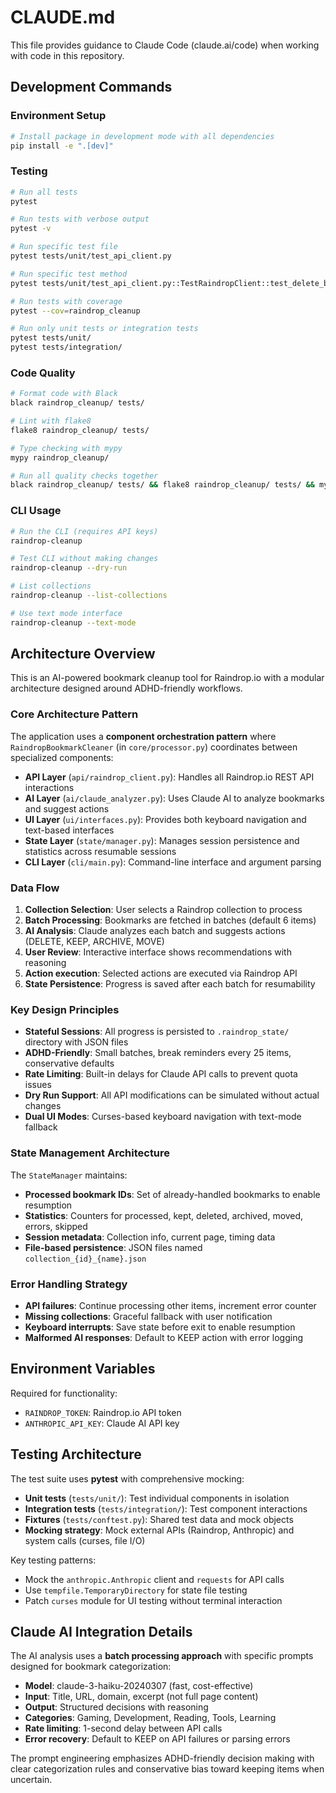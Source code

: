 # CLAUDE.md

This file provides guidance to Claude Code (claude.ai/code) when working with code in this repository.

## Development Commands

### Environment Setup
```bash
# Install package in development mode with all dependencies
pip install -e ".[dev]"
```

### Testing
```bash
# Run all tests
pytest

# Run tests with verbose output
pytest -v

# Run specific test file
pytest tests/unit/test_api_client.py

# Run specific test method
pytest tests/unit/test_api_client.py::TestRaindropClient::test_delete_bookmark_success

# Run tests with coverage
pytest --cov=raindrop_cleanup

# Run only unit tests or integration tests
pytest tests/unit/
pytest tests/integration/
```

### Code Quality
```bash
# Format code with Black
black raindrop_cleanup/ tests/

# Lint with flake8
flake8 raindrop_cleanup/ tests/

# Type checking with mypy
mypy raindrop_cleanup/

# Run all quality checks together
black raindrop_cleanup/ tests/ && flake8 raindrop_cleanup/ tests/ && mypy raindrop_cleanup/
```

### CLI Usage
```bash
# Run the CLI (requires API keys)
raindrop-cleanup

# Test CLI without making changes
raindrop-cleanup --dry-run

# List collections
raindrop-cleanup --list-collections

# Use text mode interface
raindrop-cleanup --text-mode
```

## Architecture Overview

This is an AI-powered bookmark cleanup tool for Raindrop.io with a modular architecture designed around ADHD-friendly workflows.

### Core Architecture Pattern

The application uses a **component orchestration pattern** where `RaindropBookmarkCleaner` (in `core/processor.py`) coordinates between specialized components:

- **API Layer** (`api/raindrop_client.py`): Handles all Raindrop.io REST API interactions
- **AI Layer** (`ai/claude_analyzer.py`): Uses Claude AI to analyze bookmarks and suggest actions
- **UI Layer** (`ui/interfaces.py`): Provides both keyboard navigation and text-based interfaces
- **State Layer** (`state/manager.py`): Manages session persistence and statistics across resumable sessions
- **CLI Layer** (`cli/main.py`): Command-line interface and argument parsing

### Data Flow

1. **Collection Selection**: User selects a Raindrop collection to process
2. **Batch Processing**: Bookmarks are fetched in batches (default 6 items)
3. **AI Analysis**: Claude analyzes each batch and suggests actions (DELETE, KEEP, ARCHIVE, MOVE)
4. **User Review**: Interactive interface shows recommendations with reasoning
5. **Action execution**: Selected actions are executed via Raindrop API
6. **State Persistence**: Progress is saved after each batch for resumability

### Key Design Principles

- **Stateful Sessions**: All progress is persisted to `.raindrop_state/` directory with JSON files
- **ADHD-Friendly**: Small batches, break reminders every 25 items, conservative defaults
- **Rate Limiting**: Built-in delays for Claude API calls to prevent quota issues  
- **Dry Run Support**: All API modifications can be simulated without actual changes
- **Dual UI Modes**: Curses-based keyboard navigation with text-mode fallback

### State Management Architecture

The `StateManager` maintains:
- **Processed bookmark IDs**: Set of already-handled bookmarks to enable resumption
- **Statistics**: Counters for processed, kept, deleted, archived, moved, errors, skipped
- **Session metadata**: Collection info, current page, timing data
- **File-based persistence**: JSON files named `collection_{id}_{name}.json`

### Error Handling Strategy

- **API failures**: Continue processing other items, increment error counter
- **Missing collections**: Graceful fallback with user notification  
- **Keyboard interrupts**: Save state before exit to enable resumption
- **Malformed AI responses**: Default to KEEP action with error logging

## Environment Variables

Required for functionality:
- `RAINDROP_TOKEN`: Raindrop.io API token
- `ANTHROPIC_API_KEY`: Claude AI API key

## Testing Architecture

The test suite uses **pytest** with comprehensive mocking:

- **Unit tests** (`tests/unit/`): Test individual components in isolation
- **Integration tests** (`tests/integration/`): Test component interactions
- **Fixtures** (`tests/conftest.py`): Shared test data and mock objects
- **Mocking strategy**: Mock external APIs (Raindrop, Anthropic) and system calls (curses, file I/O)

Key testing patterns:
- Mock the `anthropic.Anthropic` client and `requests` for API calls
- Use `tempfile.TemporaryDirectory` for state file testing
- Patch `curses` module for UI testing without terminal interaction

## Claude AI Integration Details

The AI analysis uses a **batch processing approach** with specific prompts designed for bookmark categorization:

- **Model**: claude-3-haiku-20240307 (fast, cost-effective)
- **Input**: Title, URL, domain, excerpt (not full page content)
- **Output**: Structured decisions with reasoning
- **Categories**: Gaming, Development, Reading, Tools, Learning
- **Rate limiting**: 1-second delay between API calls
- **Error recovery**: Default to KEEP on API failures or parsing errors

The prompt engineering emphasizes ADHD-friendly decision making with clear categorization rules and conservative bias toward keeping items when uncertain.